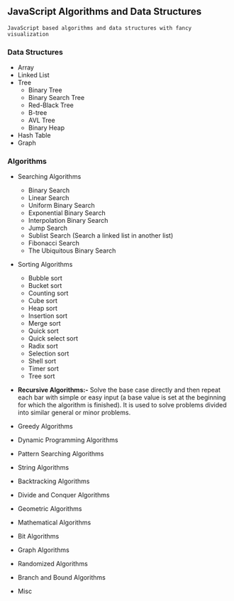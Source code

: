 ## JavaScript Algorithms and Data Structures

`JavaScript based algorithms and data structures with fancy visualization`

### Data Structures

- Array
- Linked List
- Tree
  - Binary Tree
  - Binary Search Tree
  - Red-Black Tree
  - B-tree
  - AVL Tree
  - Binary Heap
- Hash Table
- Graph

### Algorithms

- Searching Algorithms

  - Binary Search
  - Linear Search
  - Uniform Binary Search
  - Exponential Binary Search
  - Interpolation Binary Search
  - Jump Search
  - Sublist Search (Search a linked list in another list)
  - Fibonacci Search
  - The Ubiquitous Binary Search

- Sorting Algorithms

    - Bubble sort
    - Bucket sort
    - Counting sort
    - Cube sort
    - Heap sort
    - Insertion sort
    - Merge sort
    - Quick sort
    - Quick select sort
    - Radix sort
    - Selection sort
    - Shell sort
    - Timer sort
    - Tree sort
- **Recursive Algorithms:-** Solve the base case directly and then repeat each bar with simple or easy input (a base value is set at the beginning for which the algorithm is finished). It is used to solve problems divided into similar general or minor problems.
- Greedy Algorithms
- Dynamic Programming Algorithms
- Pattern Searching Algorithms
- String Algorithms
- Backtracking Algorithms
- Divide and Conquer Algorithms
- Geometric Algorithms
- Mathematical Algorithms
- Bit Algorithms
- Graph Algorithms
- Randomized Algorithms
- Branch and Bound Algorithms
- Misc
